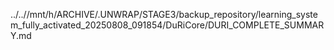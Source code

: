 ../..//mnt/h/ARCHIVE/.UNWRAP/STAGE3/backup_repository/learning_system_fully_activated_20250808_091854/DuRiCore/DURI_COMPLETE_SUMMARY.md